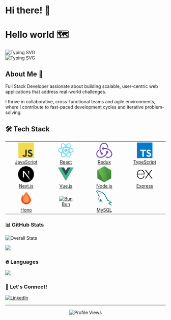 # Hi there! 👋 

# Hello world 🗺️

<div align="left">
  <picture>
    <source media="(prefers-color-scheme: dark)" srcset="https://readme-typing-svg.herokuapp.com?font=Fira+Code&weight=600&size=24&duration=4000&pause=1000&color=FFFFFF&background=FF000000&center=false&vCenter=true&random=false&width=435&lines=Full+Stack+Developer+%F0%9F%92%BB;Open+to+Work+%F0%9F%92%BC;Let's+collaborate!+%F0%9F%A4%9D;Building+the+future+%F0%9F%8C%9F" />
    <source media="(prefers-color-scheme: light)" srcset="https://readme-typing-svg.herokuapp.com?font=Fira+Code&weight=600&size=24&duration=4000&pause=1000&color=000000&background=FF000000&center=false&vCenter=true&random=false&width=435&lines=Full+Stack+Developer+%F0%9F%92%BB;Open+to+Work+%F0%9F%92%BC;Let's+collaborate!+%F0%9F%A4%9D;Building+the+future+%F0%9F%8C%9F" />
    <img src="https://readme-typing-svg.herokuapp.com?font=Fira+Code&weight=600&size=24&duration=4000&pause=1000&color=2D9596&background=FF000000&center=false&vCenter=true&random=false&width=435&lines=Full+Stack+Developer+%F0%9F%92%BB;Open+to+Work+%F0%9F%92%BC;Let's+collaborate!+%F0%9F%A4%9D;Building+the+future+%F0%9F%8C%9F" alt="Typing SVG" />
  </picture>
</div>

<picture>
    <source media="(prefers-color-scheme: dark)" srcset="https://readme-typing-svg.herokuapp.com?font=JetBrains+Mono&weight=600&size=24&duration=3000&pause=1000&color=FFFFFF&background=FF000000&center=false&vCenter=true&width=435&lines=%3E+git+init+career;%3E+git+add+.%2Fskills%2F*;%3E+git+commit+-m+%27let's+code%27;%3E+git+push+origin+main" />
    <source media="(prefers-color-scheme: light)" srcset="https://readme-typing-svg.herokuapp.com?font=JetBrains+Mono&weight=600&size=24&duration=3000&pause=1000&color=000000&background=FF000000&center=false&vCenter=true&width=435&lines=%3E+git+init+career;%3E+git+add+.%2Fskills%2F*;%3E+git+commit+-m+%27let's+code%27;%3E+git+push+origin+main" />
    <img src="https://readme-typing-svg.herokuapp.com?font=JetBrains+Mono&weight=600&size=24&duration=3000&pause=1000&color=2D9596&background=FF000000&center=false&vCenter=true&width=435&lines=%3E+git+init+career;%3E+git+add+.%2Fskills%2F*;%3E+git+commit+-m+%27let's+code%27;%3E+git+push+origin+main" alt="Typing SVG" />
</picture>

## About Me 🚀

Full Stack Developer assionate about building scalable, user-centric web applications that address real-world challenges. 

I thrive in collaborative, cross-functional teams and agile environments, where I contribute to fast-paced development cycles and iterative problem-solving.

## 🛠️ Tech Stack

<div align="left">

<table>
  <tr>
    <td align="center" width="150">
      <a href="https://developer.mozilla.org/en-US/docs/Web/JavaScript">
        <img src="https://raw.githubusercontent.com/devicons/devicon/master/icons/javascript/javascript-original.svg" width="50" height="50" alt="JavaScript" />
        <br>JavaScript
      </a>
    </td>
    <td align="center" width="150">
      <a href="https://reactjs.org/">
        <img src="https://raw.githubusercontent.com/devicons/devicon/master/icons/react/react-original.svg" width="50" height="50" alt="React" />
        <br>React
      </a>
    </td>
    <td align="center" width="150">
      <a href="https://redux.js.org">
        <img src="https://raw.githubusercontent.com/devicons/devicon/master/icons/redux/redux-original.svg" width="50" height="50" alt="Redux" />
        <br>Redux
      </a>
    </td>
    <td align="center" width="150">
      <a href="https://www.typescriptlang.org/">
        <img src="https://raw.githubusercontent.com/devicons/devicon/master/icons/typescript/typescript-original.svg" width="50" height="50" alt="TypeScript" />
        <br>TypeScript
      </a>
    </td>
  </tr>
  <tr>
    <td align="center" width="150">
      <a href="https://nextjs.org/">
        <img src="https://raw.githubusercontent.com/devicons/devicon/master/icons/nextjs/nextjs-original.svg" width="50" height="50" alt="Next.js" />
        <br>Next.js
      </a>
    </td>
    <td align="center" width="150">
      <a href="https://vuejs.org/">
        <img src="https://raw.githubusercontent.com/devicons/devicon/master/icons/vuejs/vuejs-original.svg" width="50" height="50" alt="Vue.js" />
        <br>Vue.js
      </a>
    </td>
    <td align="center" width="150">
      <a href="https://nodejs.org">
        <img src="https://raw.githubusercontent.com/devicons/devicon/master/icons/nodejs/nodejs-original.svg" width="50" height="50" alt="Node.js" />
        <br>Node.js
      </a>
    </td>
    <td align="center" width="150">
      <a href="https://expressjs.com">
        <img src="https://raw.githubusercontent.com/devicons/devicon/master/icons/express/express-original.svg" width="50" height="50" alt="Express" />
        <br>Express
      </a>
    </td>
  </tr>
  <tr>
    <td align="center" width="150">
      <a href="https://hono.dev">
        <img src="https://raw.githubusercontent.com/honojs/hono/main/docs/images/hono-logo.png" width="50" height="50" alt="Hono" />
        <br>Hono
      </a>
    </td>
    <td align="center" width="150">
      <a href="https://bun.sh">
        <img src="https://user-images.githubusercontent.com/709451/182802334-d9c42afe-f35d-4a7b-86ea-9985f73f20c3.png" width="50" height="50" alt="Bun" />
        <br>Bun
      </a>
    </td>
    <td align="center" width="150">
      <a href="https://www.mysql.com/">
        <img src="https://raw.githubusercontent.com/devicons/devicon/master/icons/mysql/mysql-original.svg" width="50" height="50" alt="MySQL" />
        <br>MySQL
      </a>
    </td>
  </tr>
</table>

</div>

### 📊 GitHub Stats

<!-- Comprehensive Stats Card -->
![Overall Stats](http://github-profile-summary-cards.vercel.app/api/cards/profile-details?username=marisiromanillos&theme=tokyonight)

<!-- Contributions by timeframe -->
<p align="left">
  
  <img width="48%" src="https://github-readme-streak-stats.herokuapp.com/?user=marisiromanillos&theme=tokyonight&include_all_commits=true&count_private=true" />
</p>


### 🔥 Languages

<p align="left">
  <img width="48%" src="https://github-readme-stats.vercel.app/api/top-langs/?username=marisiromanillos&layout=compact&theme=tokyonight&count_private=true" />
</p>


### 🤝 Let's Connect!

<div align="left">
  
[![LinkedIn](https://img.shields.io/badge/LinkedIn-0077B5?style=for-the-badge&logo=linkedin&logoColor=white)](https://www.linkedin.com/in/marisi-romanillos/)


</div>

---
<div align="center">
<img src="https://komarev.com/ghpvc/?username=marisiromanillos&color=blueviolet" alt="Profile Views" />
</div>
